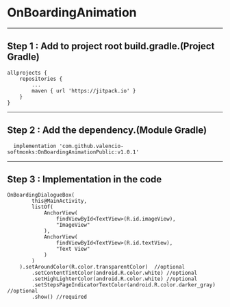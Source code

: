 # OnBoardingAnimation 

----------
Step 1 : Add to project root build.gradle.(Project Gradle)
----------
	allprojects {
		repositories {
			...
			maven { url 'https://jitpack.io' }
		}
	}
----------
Step 2 : Add the dependency.(Module Gradle)
----------
	  implementation 'com.github.valencio-softmonks:OnBoardingAnimationPublic:v1.0.1'

----------
Step 3 : Implementation in the code
----------
	OnBoardingDialogueBox(
            this@MainActivity,
            listOf(
                AnchorView(
                    findViewById<TextView>(R.id.imageView),
                    "ImageView"
                ),
                AnchorView(
                    findViewById<TextView>(R.id.textView),
                    "Text View"
                )
            )
        ).setAroundColor(R.color.transparentColor)  //optional
            .setContentTintColor(android.R.color.white) //optional
            .setHighLighterColor(android.R.color.white) //optional
            .setStepsPageIndicatorTextColor(android.R.color.darker_gray) //optional
            .show() //required
